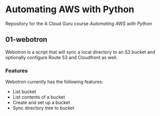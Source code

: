 # Automating AWS with Python

Repository for the A Cloud Guru course *Automating AWS with Python*

## 01-webotron

Webotron is a script that will sync a local directory to an S3 bucket and optionally configure Route 53 and Cloudfront as well.

### Features

Webotron currently has the following features:

- List bucket
- List contents of a bucket
- Create and set up a bucket
- Sync directory tree to bucket
